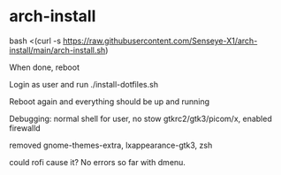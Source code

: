 # arch-install

bash <(curl -s https://raw.githubusercontent.com/Senseye-X1/arch-install/main/arch-install.sh)

When done, reboot

Login as user and run ./install-dotfiles.sh

Reboot again and everything should be up and running

Debugging: normal shell for user, no stow gtkrc2/gtk3/picom/x, enabled firewalld

removed gnome-themes-extra, lxappearance-gtk3, zsh

could rofi cause it? 
No errors so far with dmenu. 
